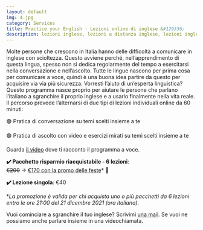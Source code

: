 ```yaml
---
layout: default
img: 4.jpg
category: Services
title: Practice your English · Lezioni online di inglese &#129336;
description: lezioni inglese, lezioni a distanza inglese, lezioni inglese treviso, lezioni inglese individuali, inglese conversazione, inglese ascolto, lezioni inglese online
---
```

<p>
Molte persone che crescono in Italia hanno delle difficoltà a comunicare in inglese con scioltezza. Questo avviene perché, nell’apprendimento di questa lingua, spesso non si dedica regolarmente del tempo a esercitarsi nella conversazione e nell’ascolto. Tutte le lingue nascono per prima cosa per comunicare a voce, quindi è una buona idea partire da questo per acquisire via via più sicurezza. Vorresti l’aiuto di un’esperta linguistica? Questo programma nasce proprio per aiutare le persone che parlano l’italiano a sgranchire il proprio inglese e a usarlo finalmente nella vita reale. Il percorso prevede l’alternarsi di due tipi di lezioni individuali online da 60 minuti:
</p>
<p>
🟢 Pratica di conversazione su temi scelti insieme a te
</p>
<p>
🟢 Pratica di ascolto con video e esercizi mirati su temi scelti insieme a te
</p>
<p>
Guarda <a href="https://www.youtube.com/watch?v=BRurCZQJ2YI">il video</a> dove ti racconto il programma a voce.
</p>
<p>
<strong>✔️ Pacchetto risparmio riacquistabile - 6 lezioni</strong>: 
<br>
<del>€200</del> → <span style="text-decoration:underline;">€170 con la promo delle feste</span>* 🍵
</p>
<p>
<strong>✔️ Lezione singola</strong>: €40
</p>
<p>
*<em>La promozione è valida per chi acquista uno o più pacchetti da 6 lezioni entro le ore 21:00 del 21 dicembre 2021 (ora italiana).</em>
</p>
<p>
Vuoi cominciare a sgranchire il tuo inglese? Scrivimi <a href="mailto:angela@tiliatranslations.it">una mail</a>. Se vuoi ne possiamo anche parlare insieme in una videochiamata.
</p>

